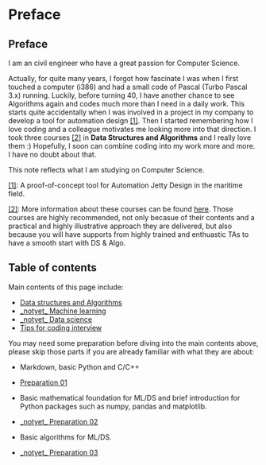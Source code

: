 # Preface

## Preface

I am an civil engineer who have a great passion for Computer Science.

Actually, for quite many years, I forgot how fascinate I was when I first touched a computer \(i386\) and had a small code of Pascal \(Turbo Pascal 3.x\) running. Luckily, before turning 40, I have another chance to see Algorithms again and codes much more than I need in a daily work. This starts quite accidentally when I was involved in a project in my company to develop a tool for automation design [\[1\]](./#fn01). Then I started remembering how I love coding and a colleague motivates me looking more into that direction. I took three courses [\[2\]](./#fn02) in **Data Structures and Algorithms** and I really love them :\) Hopefully, I soon can combine coding into my work more and more. I have no doubt about that.

This note reflects what I am studying on Computer Science.

[\[1\]](./): A proof-of-concept tool for Automation Jetty Design in the maritime field.

[\[2\]](./): More information about these courses can be found [here](http://bigocoding.com/). Those courses are highly recommended, not only becasue of their contents and a practical and highly illustrative approach they are delivered, but also because you will have supports from highly trained and enthuastic TAs to have a smooth start with DS & Algo.

## Table of contents
Main contents of this page include:

* [Data structures and Algorithms](ds-algo/)
* [\_notyet\_ Machine learning](machine-learning/)
* [\_notyet\_ Data science](data-science/)
* [Tips for coding interview](interview.md)

You may need some preparation before diving into the main contents above, please skip those parts if you are already familiar with what they are about:

- Markdown, basic Python and C/C++
* [Preparation 01](preparation-01/)
- Basic mathematical foundation for ML/DS and brief introduction for Python packages such as numpy, pandas and matplotlib.
* [\_notyet\_ Preparation 02](preparation-02/)
- Basic algorithms for ML/DS.
* [\_notyet\_ Preparation 03](preparation-03/)



